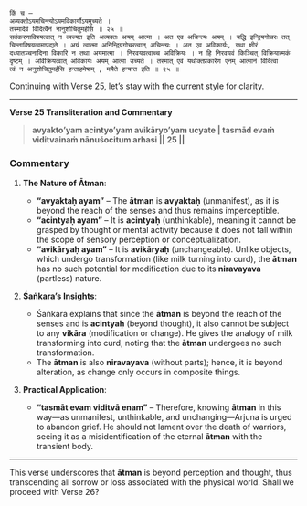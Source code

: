 ```
किं च —
अव्यक्तोऽयमचिन्त्योऽयमविकार्योऽयमुच्यते ।
तस्मादेवं विदित्वैनं नानुशोचितुमर्हसि ॥ २५ ॥
सर्वकरणाविषयत्वात् न व्यज्यत इति अव्यक्तः अयम् आत्मा । अत एव अचिन्त्यः अयम् । यद्धि इन्द्रियगोचरः तत् चिन्ताविषयत्वमापद्यते । अयं त्वात्मा अनिन्द्रियगोचरत्वात् अचिन्त्यः । अत एव अविकार्यः, यथा क्षीरं दध्यातञ्चनादिना विकारि न तथा अयमात्मा । निरवयवत्वाच्च अविक्रियः । न हि निरवयवं किञ्चित् विक्रियात्मकं दृष्टम् । अविक्रियत्वात् अविकार्यः अयम् आत्मा उच्यते । तस्मात् एवं यथोक्तप्रकारेण एनम् आत्मानं विदित्वा
त्वं न अनुशोचितुमर्हसि हन्ताहमेषाम् , मयैते हन्यन्त इति ॥ २५ ॥
```

Continuing with Verse 25, let’s stay with the current style for clarity.

---

**Verse 25 Transliteration and Commentary**

> **avyakto’yam acintyo’yam avikāryo’yam ucyate |
> tasmād evaṁ viditvainaṁ nānuśocitum arhasi || 25 ||**

### Commentary

1. **The Nature of Ātman**:
   - **“avyaktaḥ ayam”** – The **ātman** is **avyaktaḥ** (unmanifest), as it is beyond the reach of the senses and thus remains imperceptible.
   - **“acintyaḥ ayam”** – It is **acintyaḥ** (unthinkable), meaning it cannot be grasped by thought or mental activity because it does not fall within the scope of sensory perception or conceptualization.
   - **“avikāryaḥ ayam”** – It is **avikāryaḥ** (unchangeable). Unlike objects, which undergo transformation (like milk turning into curd), the **ātman** has no such potential for modification due to its **niravayava** (partless) nature.

2. **Śaṅkara’s Insights**:
   - Śaṅkara explains that since the **ātman** is beyond the reach of the senses and is **acintyaḥ** (beyond thought), it also cannot be subject to any **vikāra** (modification or change). He gives the analogy of milk transforming into curd, noting that the **ātman** undergoes no such transformation.
   - The **ātman** is also **niravayava** (without parts); hence, it is beyond alteration, as change only occurs in composite things.

3. **Practical Application**:
   - **“tasmāt evam viditvā enam”** – Therefore, knowing **ātman** in this way—as unmanifest, unthinkable, and unchanging—Arjuna is urged to abandon grief. He should not lament over the death of warriors, seeing it as a misidentification of the eternal **ātman** with the transient body.

---

This verse underscores that **ātman** is beyond perception and thought, thus transcending all sorrow or loss associated with the physical world. Shall we proceed with Verse 26?
